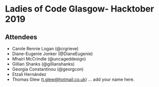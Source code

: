 # Ladies of Code Glasgow- Hacktober 2019 

## Attendees

* Carole Rennie Logan (@crgrieve)
* Diane-Eugenie Jonker (@DianeEugenie)
* Mhairi McCrindle (@uncageddesign)
* Gillian Shanks (@gillianshanks)
* Georgia Constantinou (@georgcon)
* Etzali Hernández
* Thomas Glew (t.glew@hotmail.co.uk)
... add your name here.
